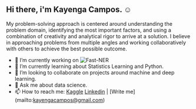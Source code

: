 ## Hi there, i'm Kayenga Campos. ☺️


My problem-solving approach is centered around understanding the problem domain, identifying the most important factors, and using a combination of creativity and analytical rigor to arrive at a solution. I believe in approaching problems from multiple angles and working collaboratively with others to achieve the best possible outcome.


- 🤖 I’m currently working on ![Fast-NER](kissabi/fast-ner)
- 📖 I’m currently learning about Statistics Learning and Python.
- 🔎 I’m looking to collaborate on projects around machine and deep learning.
- 💬 Ask me about data science.
- 📫 How to reach me: [Kaggle](https://kaggle.com/kayenga) [Linkedin](https://linkedin.com/in/kayenga) | [Write me] (mailto:kayengacampos@gmail.com)


